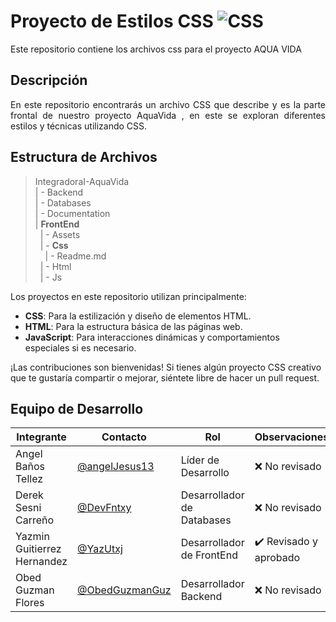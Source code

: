 # Proyecto de Estilos CSS   ![CSS](    https://img.shields.io/badge/CSS-239120?&style=for-the-badge&logo=css3&logoColor=white)


Este repositorio contiene los archivos css para el proyecto AQUA VIDA 

## Descripción
<p align="justify">En este repositorio encontrarás  un archivo CSS  que describe y es la parte frontal de nuestro proyecto AquaVida , en este   se exploran diferentes estilos y técnicas utilizando CSS.
</p>

## Estructura de Archivos

> IntegradoraI-AquaVida<br>
> | - Backend <br> 
> | - Databases<br>
> | - Documentation<br>
>| **FrontEnd** <br>
>&nbsp;&nbsp;| - Assets <br>
>&nbsp;&nbsp;| - **Css** <br>
>&nbsp;&nbsp;&nbsp;&nbsp;| - Readme.md<br>
>&nbsp;&nbsp;| - Html <br>
>&nbsp;&nbsp;| - Js


Los proyectos en este repositorio utilizan principalmente:

- **CSS**: Para la estilización y diseño de elementos HTML.
- **HTML**: Para la estructura básica de las páginas web.
- **JavaScript**: Para interacciones dinámicas y comportamientos especiales si es necesario.

¡Las contribuciones son bienvenidas! Si tienes algún proyecto CSS creativo que te gustaría compartir o mejorar, siéntete libre de hacer un pull request.
## Equipo de Desarrollo

|Integrante|Contacto|Rol|Observaciones|
|------------|--------|---|---|
|Angel Baños Tellez|[@angelJesus13](https://github.com/angelJesus13)|Líder de Desarrollo|❌ No revisado|
|Derek Sesni Carreño|[@DevFntxy](https://github.com/DevFntxy)|Desarrollador de Databases|❌ No revisado|
|Yazmin Guitierrez Hernandez|[@YazUtxj](https://github.com/YazUtxj)|Desarrollador de FrontEnd|✔️  Revisado y aprobado|
|Obed Guzman Flores|[@ObedGuzmanGuz](https://github.com/ObedGuzmanGuz)|Desarrollador Backend|❌ No revisado|
